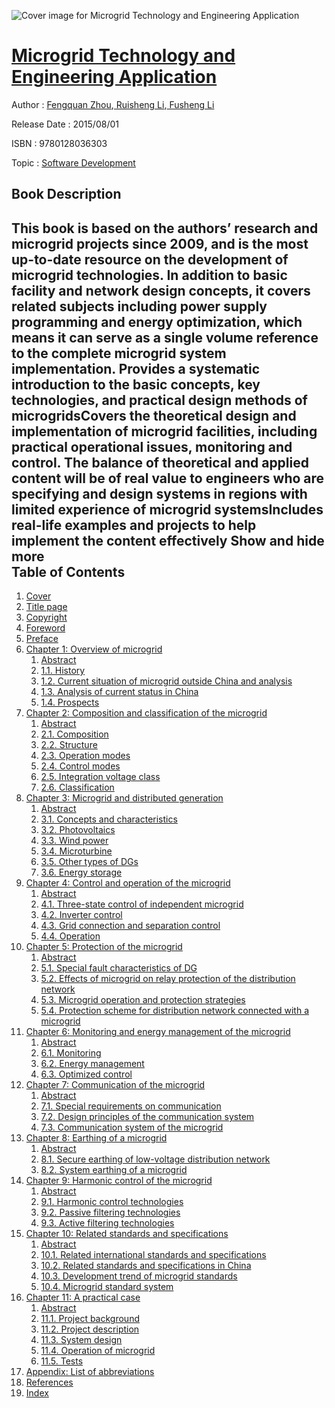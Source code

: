 ![Cover image for Microgrid Technology and Engineering Application](https://imgdetail.ebookreading.net/cover/cover/software_development/EB9780128036303.jpg)

[Microgrid Technology and Engineering Application](https://ebookreading.net/view/book/Microgrid+Technology+and+Engineering+Application-EB9780128036303_1.html "Microgrid Technology and Engineering Application")
====================================================================================================================

Author : [Fengquan Zhou](https://ebookreading.net/search/author/Fengquan+Zhou),[ Ruisheng Li](https://ebookreading.net/search/author/+Ruisheng+Li),[ Fusheng Li](https://ebookreading.net/search/author/+Fusheng+Li)

Release Date : 2015/08/01

ISBN : 9780128036303

Topic : [Software Development](https://ebookreading.net/search/category/software-development)

Book Description
-----------------

 This book is based on the authors’ research and microgrid projects since 2009, and is the most up-to-date resource on the development of microgrid technologies. In addition to basic facility and network design concepts, it covers related subjects including power supply programming and energy optimization, which means it can serve as a single volume reference to the complete microgrid system implementation. 
Provides a systematic introduction to the basic concepts, key technologies, and practical design methods of microgridsCovers the theoretical design and implementation of microgrid facilities, including practical operational issues, monitoring and control. The balance of theoretical and applied content will be of real value to engineers who are specifying and design systems in regions with limited experience of microgrid systemsIncludes real-life examples and projects to help implement the content effectively        Show and hide more                
Table of Contents
-----------------

1. [Cover](https://ebookreading.net/view/book/Microgrid+Technology+and+Engineering+Application-EB9780128036303_1.html)
1. [Title page](https://ebookreading.net/view/book/Microgrid+Technology+and+Engineering+Application-EB9780128036303_2.html)
1. [Copyright](https://ebookreading.net/view/book/Microgrid+Technology+and+Engineering+Application-EB9780128036303_4.html#B978012803598600013)
1. [Foreword](https://ebookreading.net/view/book/Microgrid+Technology+and+Engineering+Application-EB9780128036303_5.html#B978012803598600015)
1. [Preface](https://ebookreading.net/view/book/Microgrid+Technology+and+Engineering+Application-EB9780128036303_6.html#B978012803598600016)
1. [Chapter 1: Overview of microgrid](https://ebookreading.net/view/book/Microgrid+Technology+and+Engineering+Application-EB9780128036303_7.html#B978012803598600001)
    1. [Abstract](https://ebookreading.net/view/book/Microgrid+Technology+and+Engineering+Application-EB9780128036303_7.html#st0010)
    1. [1.1. History](https://ebookreading.net/view/book/Microgrid+Technology+and+Engineering+Application-EB9780128036303_7.html#st0020)
    1. [1.2. Current situation of microgrid outside China and analysis](https://ebookreading.net/view/book/Microgrid+Technology+and+Engineering+Application-EB9780128036303_7.html#st0025)
    1. [1.3. Analysis of current status in China](https://ebookreading.net/view/book/Microgrid+Technology+and+Engineering+Application-EB9780128036303_7.html#st0045)
    1. [1.4. Prospects](https://ebookreading.net/view/book/Microgrid+Technology+and+Engineering+Application-EB9780128036303_7.html#st0050)
1. [Chapter 2: Composition and classification of the microgrid](https://ebookreading.net/view/book/Microgrid+Technology+and+Engineering+Application-EB9780128036303_8.html#B978012803598600002)
    1. [Abstract](https://ebookreading.net/view/book/Microgrid+Technology+and+Engineering+Application-EB9780128036303_8.html#st0010)
    1. [2.1. Composition](https://ebookreading.net/view/book/Microgrid+Technology+and+Engineering+Application-EB9780128036303_8.html#st0020)
    1. [2.2. Structure](https://ebookreading.net/view/book/Microgrid+Technology+and+Engineering+Application-EB9780128036303_8.html#st0025)
    1. [2.3. Operation modes](https://ebookreading.net/view/book/Microgrid+Technology+and+Engineering+Application-EB9780128036303_8.html#st0045)
    1. [2.4. Control modes](https://ebookreading.net/view/book/Microgrid+Technology+and+Engineering+Application-EB9780128036303_8.html#st0060)
    1. [2.5. Integration voltage class](https://ebookreading.net/view/book/Microgrid+Technology+and+Engineering+Application-EB9780128036303_8.html#st0105)
    1. [2.6. Classification](https://ebookreading.net/view/book/Microgrid+Technology+and+Engineering+Application-EB9780128036303_8.html#st0110)
1. [Chapter 3: Microgrid and distributed generation](https://ebookreading.net/view/book/Microgrid+Technology+and+Engineering+Application-EB9780128036303_9.html#B978012803598600003)
    1. [Abstract](https://ebookreading.net/view/book/Microgrid+Technology+and+Engineering+Application-EB9780128036303_9.html#st0010)
    1. [3.1. Concepts and characteristics](https://ebookreading.net/view/book/Microgrid+Technology+and+Engineering+Application-EB9780128036303_9.html#st0020)
    1. [3.2. Photovoltaics](https://ebookreading.net/view/book/Microgrid+Technology+and+Engineering+Application-EB9780128036303_9.html#st0025)
    1. [3.3. Wind power](https://ebookreading.net/view/book/Microgrid+Technology+and+Engineering+Application-EB9780128036303_9.html#st0040)
    1. [3.4. Microturbine](https://ebookreading.net/view/book/Microgrid+Technology+and+Engineering+Application-EB9780128036303_9.html#st0055)
    1. [3.5. Other types of DGs](https://ebookreading.net/view/book/Microgrid+Technology+and+Engineering+Application-EB9780128036303_9.html#st0085)
    1. [3.6. Energy storage](https://ebookreading.net/view/book/Microgrid+Technology+and+Engineering+Application-EB9780128036303_9.html#st0105)
1. [Chapter 4: Control and operation of the microgrid](https://ebookreading.net/view/book/Microgrid+Technology+and+Engineering+Application-EB9780128036303_10.html#B978012803598600004)
    1. [Abstract](https://ebookreading.net/view/book/Microgrid+Technology+and+Engineering+Application-EB9780128036303_10.html#st0010)
    1. [4.1. Three-state control of independent microgrid](https://ebookreading.net/view/book/Microgrid+Technology+and+Engineering+Application-EB9780128036303_10.html#st0020)
    1. [4.2. Inverter control](https://ebookreading.net/view/book/Microgrid+Technology+and+Engineering+Application-EB9780128036303_10.html#st0040)
    1. [4.3. Grid connection and separation control](https://ebookreading.net/view/book/Microgrid+Technology+and+Engineering+Application-EB9780128036303_10.html#st0055)
    1. [4.4. Operation](https://ebookreading.net/view/book/Microgrid+Technology+and+Engineering+Application-EB9780128036303_10.html#st0090)
1. [Chapter 5: Protection of the microgrid](https://ebookreading.net/view/book/Microgrid+Technology+and+Engineering+Application-EB9780128036303_11.html#B978012803598600005)
    1. [Abstract](https://ebookreading.net/view/book/Microgrid+Technology+and+Engineering+Application-EB9780128036303_11.html#st0010)
    1. [5.1. Special fault characteristics of DG](https://ebookreading.net/view/book/Microgrid+Technology+and+Engineering+Application-EB9780128036303_11.html#st0020)
    1. [5.2. Effects of microgrid on relay protection of the distribution network](https://ebookreading.net/view/book/Microgrid+Technology+and+Engineering+Application-EB9780128036303_11.html#st0025)
    1. [5.3. Microgrid operation and protection strategies](https://ebookreading.net/view/book/Microgrid+Technology+and+Engineering+Application-EB9780128036303_11.html#st0065)
    1. [5.4. Protection scheme for distribution network connected with a microgrid](https://ebookreading.net/view/book/Microgrid+Technology+and+Engineering+Application-EB9780128036303_11.html#st0070)
1. [Chapter 6: Monitoring and energy management of the microgrid](https://ebookreading.net/view/book/Microgrid+Technology+and+Engineering+Application-EB9780128036303_12.html#B978012803598600006)
    1. [Abstract](https://ebookreading.net/view/book/Microgrid+Technology+and+Engineering+Application-EB9780128036303_12.html#st0010)
    1. [6.1. Monitoring](https://ebookreading.net/view/book/Microgrid+Technology+and+Engineering+Application-EB9780128036303_12.html#st0020)
    1. [6.2. Energy management](https://ebookreading.net/view/book/Microgrid+Technology+and+Engineering+Application-EB9780128036303_12.html#st0075)
    1. [6.3. Optimized control](https://ebookreading.net/view/book/Microgrid+Technology+and+Engineering+Application-EB9780128036303_12.html#st0130)
1. [Chapter 7: Communication of the microgrid](https://ebookreading.net/view/book/Microgrid+Technology+and+Engineering+Application-EB9780128036303_13.html#B978012803598600007)
    1. [Abstract](https://ebookreading.net/view/book/Microgrid+Technology+and+Engineering+Application-EB9780128036303_13.html#st0010)
    1. [7.1. Special requirements on communication](https://ebookreading.net/view/book/Microgrid+Technology+and+Engineering+Application-EB9780128036303_13.html#st0020)
    1. [7.2. Design principles of the communication system](https://ebookreading.net/view/book/Microgrid+Technology+and+Engineering+Application-EB9780128036303_13.html#st0045)
    1. [7.3. Communication system of the microgrid](https://ebookreading.net/view/book/Microgrid+Technology+and+Engineering+Application-EB9780128036303_13.html#st0065)
1. [Chapter 8: Earthing of a microgrid](https://ebookreading.net/view/book/Microgrid+Technology+and+Engineering+Application-EB9780128036303_14.html#B978012803598600008)
    1. [Abstract](https://ebookreading.net/view/book/Microgrid+Technology+and+Engineering+Application-EB9780128036303_14.html#st0010)
    1. [8.1. Secure earthing of low-voltage distribution network](https://ebookreading.net/view/book/Microgrid+Technology+and+Engineering+Application-EB9780128036303_14.html#st0020)
    1. [8.2. System earthing of a microgrid](https://ebookreading.net/view/book/Microgrid+Technology+and+Engineering+Application-EB9780128036303_14.html#st0040)
1. [Chapter 9: Harmonic control of the microgrid](https://ebookreading.net/view/book/Microgrid+Technology+and+Engineering+Application-EB9780128036303_15.html#B978012803598600009)
    1. [Abstract](https://ebookreading.net/view/book/Microgrid+Technology+and+Engineering+Application-EB9780128036303_15.html#st0010)
    1. [9.1. Harmonic control technologies](https://ebookreading.net/view/book/Microgrid+Technology+and+Engineering+Application-EB9780128036303_15.html#st0020)
    1. [9.2. Passive filtering technologies](https://ebookreading.net/view/book/Microgrid+Technology+and+Engineering+Application-EB9780128036303_15.html#st0040)
    1. [9.3. Active filtering technologies](https://ebookreading.net/view/book/Microgrid+Technology+and+Engineering+Application-EB9780128036303_15.html#st0070)
1. [Chapter 10: Related standards and specifications](https://ebookreading.net/view/book/Microgrid+Technology+and+Engineering+Application-EB9780128036303_16.html#B978012803598600010)
    1. [Abstract](https://ebookreading.net/view/book/Microgrid+Technology+and+Engineering+Application-EB9780128036303_16.html#st0010)
    1. [10.1. Related international standards and specifications](https://ebookreading.net/view/book/Microgrid+Technology+and+Engineering+Application-EB9780128036303_16.html#st0020)
    1. [10.2. Related standards and specifications in China](https://ebookreading.net/view/book/Microgrid+Technology+and+Engineering+Application-EB9780128036303_16.html#st0040)
    1. [10.3. Development trend of microgrid standards](https://ebookreading.net/view/book/Microgrid+Technology+and+Engineering+Application-EB9780128036303_16.html#st0045)
    1. [10.4. Microgrid standard system](https://ebookreading.net/view/book/Microgrid+Technology+and+Engineering+Application-EB9780128036303_16.html#st0050)
1. [Chapter 11: A practical case](https://ebookreading.net/view/book/Microgrid+Technology+and+Engineering+Application-EB9780128036303_17.html#B978012803598600011)
    1. [Abstract](https://ebookreading.net/view/book/Microgrid+Technology+and+Engineering+Application-EB9780128036303_17.html#st0010)
    1. [11.1. Project background](https://ebookreading.net/view/book/Microgrid+Technology+and+Engineering+Application-EB9780128036303_17.html#st0020)
    1. [11.2. Project description](https://ebookreading.net/view/book/Microgrid+Technology+and+Engineering+Application-EB9780128036303_17.html#st0025)
    1. [11.3. System design](https://ebookreading.net/view/book/Microgrid+Technology+and+Engineering+Application-EB9780128036303_17.html#st0030)
    1. [11.4. Operation of microgrid](https://ebookreading.net/view/book/Microgrid+Technology+and+Engineering+Application-EB9780128036303_17.html#st0115)
    1. [11.5. Tests](https://ebookreading.net/view/book/Microgrid+Technology+and+Engineering+Application-EB9780128036303_17.html#st0135)
1. [Appendix: List of abbreviations](https://ebookreading.net/view/book/Microgrid+Technology+and+Engineering+Application-EB9780128036303_18.html#B978012803598600017)
1. [References](https://ebookreading.net/view/book/Microgrid+Technology+and+Engineering+Application-EB9780128036303_19.html#B978012803598600018)
1. [Index](https://ebookreading.net/view/book/Microgrid+Technology+and+Engineering+Application-EB9780128036303_20.html#B978012803598600019)
